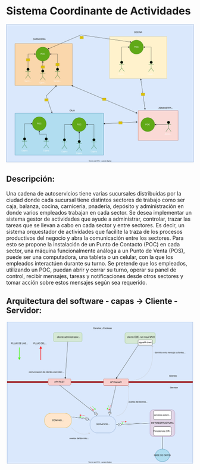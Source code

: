 # __Sistema Coordinante de Actividades__

![sectores](/diagramas/concepto.drawio.svg)


## __Descripción:__

Una cadena de autoservicios tiene varias sucursales distribuidas por la ciudad donde cada sucursal tiene distintos sectores de trabajo como ser caja, balanza, cocina, carniceria, pnaderia, depósito y administración en donde varios empleados trabajan en cada sector. 
Se desea implementar un sistema gestor de actividades que ayude a administrar, controlar, trazar las tareas que se llevan a cabo en cada sector y entre sectores. Es decir, un sistema orquestador de actividades que facilite la traza de los procesos productivos del negocio y abra la comunicación entre los sectores.
Para esto se propone la instalación de un Punto de Contacto (POC) en cada sector, una máquina funcionalmente análoga a un Punto de Venta (POS), puede ser una computadora, una tableta o un celular, con la que los empleados interactúen durante su turno. 
Se pretende que los empleados, utilizando un POC, puedan abrir y cerrar su turno, operar su panel de control, recibir mensajes, tareas y notificaciones desde otros sectores y tomar acción sobre estos mensajes según sea requerido. 



## __Arquitectura del software - capas -> Cliente - Servidor:__

  ![arquitectura](/diagramas/arquitectura.drawio.svg)




